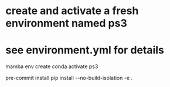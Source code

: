 # create and activate a fresh environment named ps3

# see environment.yml for details

mamba env create
conda activate ps3

pre-commit install
pip install --no-build-isolation -e .

```

```
